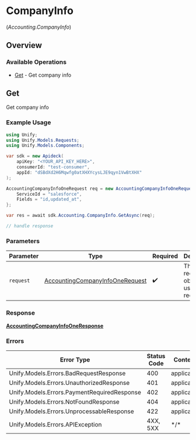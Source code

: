 # CompanyInfo
(*Accounting.CompanyInfo*)

## Overview

### Available Operations

* [Get](#get) - Get company info

## Get

Get company info

### Example Usage

```csharp
using Unify;
using Unify.Models.Requests;
using Unify.Models.Components;

var sdk = new Apideck(
    apiKey: "<YOUR_API_KEY_HERE>",
    consumerId: "test-consumer",
    appId: "dSBdXd2H6Mqwfg0atXHXYcysLJE9qyn1VwBtXHX"
);

AccountingCompanyInfoOneRequest req = new AccountingCompanyInfoOneRequest() {
    ServiceId = "salesforce",
    Fields = "id,updated_at",
};

var res = await sdk.Accounting.CompanyInfo.GetAsync(req);

// handle response
```

### Parameters

| Parameter                                                                                   | Type                                                                                        | Required                                                                                    | Description                                                                                 |
| ------------------------------------------------------------------------------------------- | ------------------------------------------------------------------------------------------- | ------------------------------------------------------------------------------------------- | ------------------------------------------------------------------------------------------- |
| `request`                                                                                   | [AccountingCompanyInfoOneRequest](../../Models/Requests/AccountingCompanyInfoOneRequest.md) | :heavy_check_mark:                                                                          | The request object to use for the request.                                                  |

### Response

**[AccountingCompanyInfoOneResponse](../../Models/Requests/AccountingCompanyInfoOneResponse.md)**

### Errors

| Error Type                                  | Status Code                                 | Content Type                                |
| ------------------------------------------- | ------------------------------------------- | ------------------------------------------- |
| Unify.Models.Errors.BadRequestResponse      | 400                                         | application/json                            |
| Unify.Models.Errors.UnauthorizedResponse    | 401                                         | application/json                            |
| Unify.Models.Errors.PaymentRequiredResponse | 402                                         | application/json                            |
| Unify.Models.Errors.NotFoundResponse        | 404                                         | application/json                            |
| Unify.Models.Errors.UnprocessableResponse   | 422                                         | application/json                            |
| Unify.Models.Errors.APIException            | 4XX, 5XX                                    | \*/\*                                       |